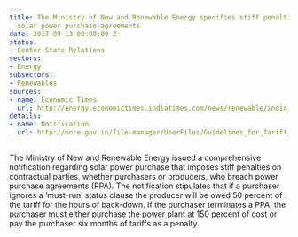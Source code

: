 ```yaml
---
title: The Ministry of New and Renewable Energy specifies stiff penalties for breaching
  solar power purchase agreements
date: 2017-09-13 00:00:00 Z
states:
- Center-State Relations
sectors:
- Energy
subsectors:
- Renewables
sources:
- name: Economic Times
  url: http://energy.economictimes.indiatimes.com/news/renewable/india-bars-states-from-independently-exiting-modifying-solar-projects/60301357
details:
- name: Notification
  url: http://mnre.gov.in/file-manager/UserFiles/Guidelines_for_Tariff_Based_Competitive_Bidding_Process.pdf
---
```


The Ministry of New and Renewable Energy issued a comprehensive notification regarding solar power purchase that imposes stiff penalties on contractual parties, whether purchasers or producers, who breach power purchase agreements (PPA). The notification stipulates that if a purchaser ignores a ‘must-run’ status clause the producer will be owed 50 percent of the tariff for the hours of back-down. If the purchaser terminates a PPA, the purchaser must either purchase the power plant at 150 percent of cost or pay the purchaser six months of tariffs as a penalty.
